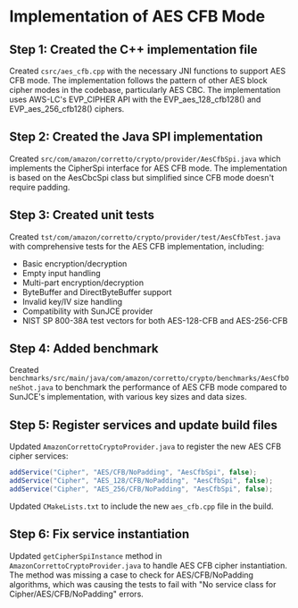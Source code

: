 # Implementation of AES CFB Mode

## Step 1: Created the C++ implementation file
Created `csrc/aes_cfb.cpp` with the necessary JNI functions to support AES CFB mode. The implementation follows the pattern of other AES block cipher modes in the codebase, particularly AES CBC. The implementation uses AWS-LC's EVP_CIPHER API with the EVP_aes_128_cfb128() and EVP_aes_256_cfb128() ciphers.

## Step 2: Created the Java SPI implementation
Created `src/com/amazon/corretto/crypto/provider/AesCfbSpi.java` which implements the CipherSpi interface for AES CFB mode. The implementation is based on the AesCbcSpi class but simplified since CFB mode doesn't require padding.

## Step 3: Created unit tests
Created `tst/com/amazon/corretto/crypto/provider/test/AesCfbTest.java` with comprehensive tests for the AES CFB implementation, including:
- Basic encryption/decryption
- Empty input handling
- Multi-part encryption/decryption
- ByteBuffer and DirectByteBuffer support
- Invalid key/IV size handling
- Compatibility with SunJCE provider
- NIST SP 800-38A test vectors for both AES-128-CFB and AES-256-CFB

## Step 4: Added benchmark
Created `benchmarks/src/main/java/com/amazon/corretto/crypto/benchmarks/AesCfbOneShot.java` to benchmark the performance of AES CFB mode compared to SunJCE's implementation, with various key sizes and data sizes.

## Step 5: Register services and update build files
Updated `AmazonCorrettoCryptoProvider.java` to register the new AES CFB cipher services:
```java
addService("Cipher", "AES/CFB/NoPadding", "AesCfbSpi", false);
addService("Cipher", "AES_128/CFB/NoPadding", "AesCfbSpi", false);
addService("Cipher", "AES_256/CFB/NoPadding", "AesCfbSpi", false);
```

Updated `CMakeLists.txt` to include the new `aes_cfb.cpp` file in the build.

## Step 6: Fix service instantiation
Updated `getCipherSpiInstance` method in `AmazonCorrettoCryptoProvider.java` to handle AES CFB cipher instantiation. The method was missing a case to check for AES/CFB/NoPadding algorithms, which was causing the tests to fail with "No service class for Cipher/AES/CFB/NoPadding" errors.
